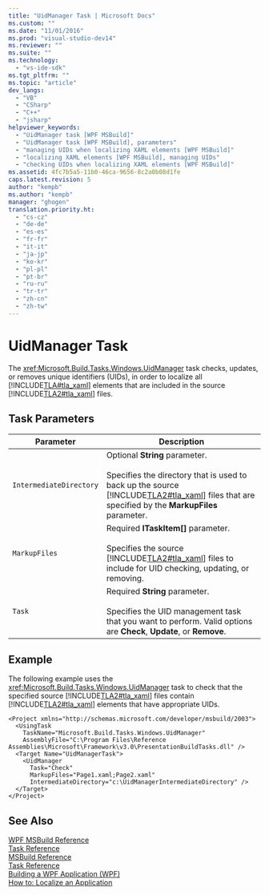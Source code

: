 ```yaml
---
title: "UidManager Task | Microsoft Docs"
ms.custom: ""
ms.date: "11/01/2016"
ms.prod: "visual-studio-dev14"
ms.reviewer: ""
ms.suite: ""
ms.technology: 
  - "vs-ide-sdk"
ms.tgt_pltfrm: ""
ms.topic: "article"
dev_langs: 
  - "VB"
  - "CSharp"
  - "C++"
  - "jsharp"
helpviewer_keywords: 
  - "UidManager task [WPF MSBuild]"
  - "UidManager task [WPF MSBuild], parameters"
  - "managing UIDs when localizing XAML elements [WPF MSBuild]"
  - "localizing XAML elements [WPF MSBuild], managing UIDs"
  - "checking UIDs when localizing XAML elements [WPF MSBuild]"
ms.assetid: 4fc7b5a5-11b0-46ca-9656-8c2a0b08d1fe
caps.latest.revision: 5
author: "kempb"
ms.author: "kempb"
manager: "ghogen"
translation.priority.ht: 
  - "cs-cz"
  - "de-de"
  - "es-es"
  - "fr-fr"
  - "it-it"
  - "ja-jp"
  - "ko-kr"
  - "pl-pl"
  - "pt-br"
  - "ru-ru"
  - "tr-tr"
  - "zh-cn"
  - "zh-tw"
---
```

# UidManager Task
The <xref:Microsoft.Build.Tasks.Windows.UidManager> task checks, updates, or removes unique identifiers (UIDs), in order to localize all [!INCLUDE[TLA#tla_xaml](../msbuild/includes/tlasharptla_xaml_md.md)] elements that are included in the source [!INCLUDE[TLA2#tla_xaml](../msbuild/includes/tla2sharptla_xaml_md.md)] files.  
  
## Task Parameters  
  
|Parameter|Description|  
|---------------|-----------------|  
|`IntermediateDirectory`|Optional **String** parameter.<br /><br /> Specifies the directory that is used to back up the source [!INCLUDE[TLA2#tla_xaml](../msbuild/includes/tla2sharptla_xaml_md.md)] files that are specified by the **MarkupFiles** parameter.|  
|`MarkupFiles`|Required **ITaskItem[]** parameter.<br /><br /> Specifies the source [!INCLUDE[TLA2#tla_xaml](../msbuild/includes/tla2sharptla_xaml_md.md)] files to include for UID checking, updating, or removing.|  
|`Task`|Required **String** parameter.<br /><br /> Specifies the UID management task that you want to perform. Valid options are **Check**, **Update**, or **Remove**.|  
  
## Example  
 The following example uses the <xref:Microsoft.Build.Tasks.Windows.UidManager> task to check that the specified source [!INCLUDE[TLA2#tla_xaml](../msbuild/includes/tla2sharptla_xaml_md.md)] files contain [!INCLUDE[TLA2#tla_xaml](../msbuild/includes/tla2sharptla_xaml_md.md)] elements that have appropriate UIDs.  
  
```  
<Project xmlns="http://schemas.microsoft.com/developer/msbuild/2003">  
  <UsingTask   
    TaskName="Microsoft.Build.Tasks.Windows.UidManager"   
    AssemblyFile="C:\Program Files\Reference Assemblies\Microsoft\Framework\v3.0\PresentationBuildTasks.dll" />  
  <Target Name="UidManagerTask">  
    <UidManager  
      Task="Check"  
      MarkupFiles="Page1.xaml;Page2.xaml"  
      IntermediateDirectory="c:\UidManagerIntermediateDirectory" />  
  </Target>  
</Project>  
```  
  
## See Also  
 [WPF MSBuild Reference](../msbuild/wpf-msbuild-reference.md)   
 [Task Reference](../msbuild/wpf-msbuild-task-reference.md)   
 [MSBuild Reference](../msbuild/msbuild-reference.md)   
 [Task Reference](../msbuild/msbuild-task-reference.md)   
 [Building a WPF Application (WPF)](../Topic/Building%20a%20WPF%20Application%20\(WPF\).md)   
 [How to: Localize an Application](../Topic/How%20to:%20Localize%20an%20Application.md)